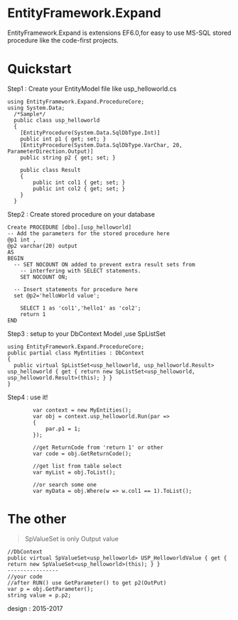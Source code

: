 # EntityFramework.Expand
EntityFramework.Expand is extensions EF6.0,for easy to use MS-SQL stored procedure like the code-first projects. 

# Quickstart
Step1 : Create your EntityModel file like usp_helloworld.cs

    using EntityFramework.Expand.ProcedureCore;
    using System.Data;
      /*Sample*/
      public class usp_helloworld
      {
        [EntityProcedure(System.Data.SqlDbType.Int)]
        public int p1 { get; set; }
        [EntityProcedure(System.Data.SqlDbType.VarChar, 20, ParameterDirection.Output)]
        public string p2 { get; set; }

        public class Result
        {
            public int col1 { get; set; }
            public int col2 { get; set; }
        }
      }

Step2 : Create stored procedure on your database

    Create PROCEDURE [dbo].[usp_helloworld]
    -- Add the parameters for the stored procedure here
    @p1 int , 
    @p2 varchar(20) output
    AS
    BEGIN
      -- SET NOCOUNT ON added to prevent extra result sets from
	    -- interfering with SELECT statements.
	    SET NOCOUNT ON;

      -- Insert statements for procedure here
      set @p2='helloWorld value';
	
	    SELECT 1 as 'col1','hello1' as 'col2';
	    return 1
    END
    
Step3 : setup to your DbContext Model ,use SpListSet

    using EntityFramework.Expand.ProcedureCore;
    public partial class MyEntities : DbContext
    {
      public virtual SpListSet<usp_helloworld, usp_helloworld.Result> usp_helloworld { get { return new SpListSet<usp_helloworld, usp_helloworld.Result>(this); } }
    }
    
Step4 : use it!

            var context = new MyEntities();
            var obj = context.usp_helloworld.Run(par =>
            {
                par.p1 = 1;
            });

            //get ReturnCode from 'return 1' or other
            var code = obj.GetReturnCode();
            
            //get list from table select 
            var myList = obj.ToList();
            
            //or search some one
            var myData = obj.Where(w => w.col1 == 1).ToList();

# The other
>SpValueSet is only Output value

    //DbContext
    public virtual SpValueSet<usp_helloworld> USP_HelloworldValue { get { return new SpValueSet<usp_helloworld>(this); } }
    ----------------
    //your code
    //after RUN() use GetParameter() to get p2(OutPut)
    var p = obj.GetParameter();
    string value = p.p2;
    
>
design : 2015-2017
